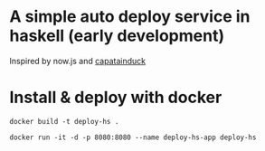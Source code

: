 # A simple auto deploy service in haskell (early development)

Inspired by now.js and [capatainduck](https://github.com/githubsaturn/captainduckduck/issues)

# Install & deploy with docker

```
docker build -t deploy-hs .

docker run -it -d -p 8080:8080 --name deploy-hs-app deploy-hs

```